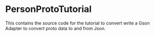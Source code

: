 # PersonProtoTutorial

This contains the source code for the tutorial to convert write a Gson Adapter to convert proto data to and from Json.
